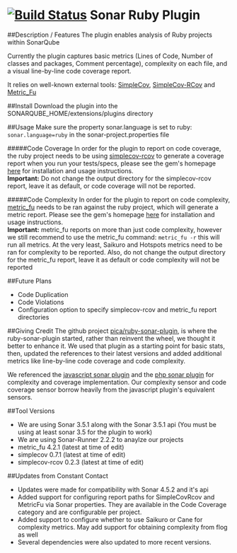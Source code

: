 [![Build Status](http://jenkins.notjomax.com/buildStatus/icon?job=ruby-sonar-plugin)](http://jenkins.notjomax.com/job/ruby-sonar-plugin/)
Sonar Ruby Plugin    
=================
##Description / Features
The plugin enables analysis of Ruby projects within SonarQube

Currently the plugin captures basic metrics (Lines of Code, Number of classes and packages, Comment percentage), 
complexity on each file, and a visual line-by-line code coverage report.

It relies on well-known external tools: [SimpleCov](https://github.com/colszowka/simplecov), [SimpleCov-RCov](https://github.com/fguillen/simplecov-rcov) and [Metric_Fu](https://github.com/metricfu/metric_fu/)

##Install
Download the plugin into the SONARQUBE_HOME/extensions/plugins directory

##Usage
Make sure the property sonar.language is set to ruby: `sonar.language=ruby` in the sonar-project.properties file

#####Code Coverage
In order for the plugin to report on code coverage, the ruby project needs to be using [simplecov-rcov](https://github.com/fguillen/simplecov-rcov) 
to generate a coverage report when you run your tests/specs, please see the gem's homepage [here](https://github.com/fguillen/simplecov-rcov) for installation
and usage instructions.  
**Important:** Do not change the output directory for the simplecov-rcov report, leave it as default, or code coverage will not be reported.

#####Code Complexity
In order for the plugin to report on code complexity, [metric_fu](https://github.com/metricfu/metric_fu/) needs to be ran against the ruby project,
which will generate a metric report. Please see the gem's homepage [here](https://github.com/metricfu/metric_fu/) for installation and usage instructions.  
**Important:** metric_fu reports on more than just code complexity, however we still recommend to use the metric_fu command: `metric_fu -r`
this will run all metrics. At the very least, Saikuro and Hotspots metrics need to be ran for complexity to be reported.
Also, do not change the output directory for the metric_fu report, leave it as default or code complexity will not be reported

##Future Plans
* Code Duplication
* Code Violations
* Configuration option to specify simplecov-rcov and metric_fu report directories

##Giving Credit
The github project [pica/ruby-sonar-plugin](https://github.com/pica/ruby-sonar-plugin), is where the ruby-sonar-plugin started, rather than reinvent the wheel, we thought it better to enhance it.
We used that plugin as a starting point for basic stats, then, updated the references to their latest versions and added additional metrics like line-by-line code coverage and code complexity.

We referenced the [javascript sonar plugin](https://github.com/SonarCommunity/sonar-javascript) and the [php sonar plugin](https://github.com/SonarCommunity/sonar-php) for complexity and coverage implementation.
Our complexity sensor and code coverage sensor borrow heavily from the javascript plugin's equivalent sensors.

##Tool Versions
* We are using Sonar 3.5.1 along with the Sonar 3.5.1 api (You must be using at least sonar 3.5 for the plugin to work)
* We are using Sonar-Runner 2.2.2 to anaylze our projects
* metric_fu 4.2.1 (latest at time of edit)
* simplecov 0.7.1 (latest at time of edit)
* simplecov-rcov 0.2.3 (latest at time of edit)

##Updates from Constant Contact
* Updates were made for compatibility with Sonar 4.5.2 and it's api
* Added support for configuring report paths for SimpleCovRcov and MetricFu via Sonar properties. They are available in the Code Coverage category and are configurable per project.
* Added support to configure whether to use Saikuro or Cane for complexity metrics. May add support for obtaining complexity from flog as well
* Several dependencies were also updated to more recent versions.
